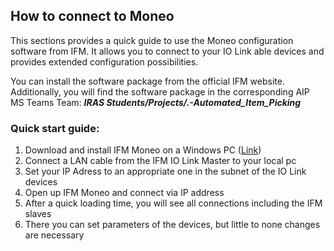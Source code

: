 ## How to connect to Moneo

This sections provides a quick guide to use the Moneo configuration software from IFM. It allows you to connect to your IO Link able devices and provides extended configuration possibilities. 


You can install the software package from the official IFM website. Additionally, you will find the software package in the corresponding AIP MS Teams Team: 
**_IRAS Students/Projects/.-Automated_Item_Picking_**


### Quick start guide:

1. Download and install IFM Moneo on a Windows PC ([Link](https://www.ifm.com/de/de/shared/moneo))
2. Connect a LAN cable from the IFM IO Link Master to your local pc
3. Set your IP Adress to an appropriate one in the subnet of the IO Link devices
4. Open up IFM Moneo and connect via IP address
5. After a quick loading time, you will see all connections including the IFM slaves
6. There you can set parameters of the devices, but little to none changes are necessary